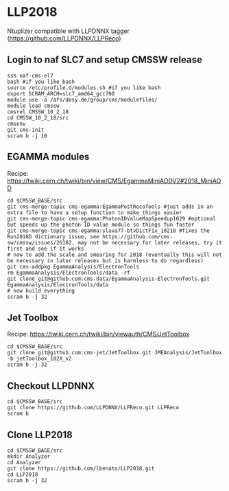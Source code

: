 # LLP2018

Ntuplizer compatible with LLPDNNX tagger (https://github.com/LLPDNNX/LLPReco)

## Login to naf SLC7 and setup CMSSW release
```
ssh naf-cms-el7
bash #if you like bash
source /etc/profile.d/modules.sh #if you like bash
export SCRAM_ARCH=slc7_amd64_gcc700
module use -a /afs/desy.de/group/cms/modulefiles/
module load cmssw
cmsrel CMSSW_10_2_18
cd CMSSW_10_2_18/src
cmsenv
git cms-init
scram b -j 10
```

## EGAMMA modules
Recipe: https://twiki.cern.ch/twiki/bin/view/CMS/EgammaMiniAODV2#2018_MiniAOD

```
cd $CMSSW_BASE/src
git cms-merge-topic cms-egamma:EgammaPostRecoTools #just adds in an extra file to have a setup function to make things easier 
git cms-merge-topic cms-egamma:PhotonIDValueMapSpeedup1029 #optional but speeds up the photon ID value module so things fun faster
git cms-merge-topic cms-egamma:slava77-btvDictFix_10210 #fixes the Run2018D dictionary issue, see https://github.com/cms-sw/cmssw/issues/26182, may not be necessary for later releases, try it first and see if it works
# now to add the scale and smearing for 2018 (eventually this will not be necessary in later releases but is harmless to do regardless)
git cms-addpkg EgammaAnalysis/ElectronTools
rm EgammaAnalysis/ElectronTools/data -rf
git clone git@github.com:cms-data/EgammaAnalysis-ElectronTools.git EgammaAnalysis/ElectronTools/data
# now build everything
scram b -j 32
```

## Jet Toolbox
Recipe: https://twiki.cern.ch/twiki/bin/viewauth/CMS/JetToolbox
```
cd $CMSSW_BASE/src
git clone git@github.com:cms-jet/JetToolbox.git JMEAnalysis/JetToolbox -b jetToolbox_102X_v2
scram b -j 32
```

## Checkout LLPDNNX
```
cd $CMSSW_BASE/src
git clone https://github.com/LLPDNNX/LLPReco.git LLPReco
scram b
```

## Clone LLP2018
```
cd $CMSSW_BASE/src
mkdir Analyzer
cd Analyzer
git clone https://github.com/lbenato/LLP2018.git
cd LLP2018
scram b -j 32
```
